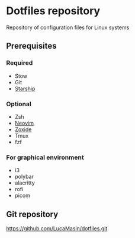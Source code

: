 # Dotfiles repository
Repository of configuration files for Linux systems

## Prerequisites
### Required
- Stow
- Git
- [Starship](https://starship.rs/guide/)

### Optional
- Zsh
- [Neovim](https://github.com/neovim/neovim/blob/master/INSTALL.md)
- [Zoxide](https://github.com/ajeetdsouza/zoxide)
- Tmux
- fzf

### For graphical environment
- i3
- polybar
- alacritty
- rofi
- picom

## Git repository
https://github.com/LucaMasin/dotfiles.git
